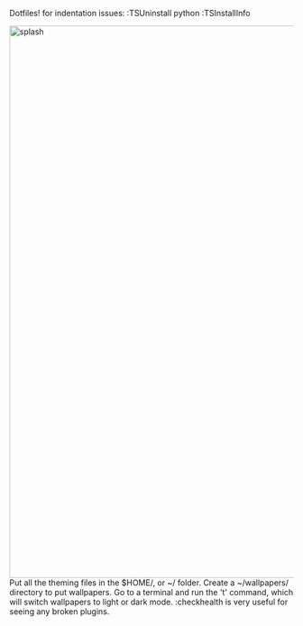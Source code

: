 Dotfiles!
for indentation issues:
:TSUninstall python
:TSInstallInfo

<img width="978" alt="splash" src="https://github.com/user-attachments/assets/b6cecab9-ce60-4d59-96b9-80859a33acd8">
Put all the theming files in the $HOME/, or ~/ folder. Create a ~/wallpapers/ directory to put wallpapers. Go to a terminal and run the 't' command, which will switch wallpapers to light or dark mode. 
:checkhealth is very useful for seeing any broken plugins.
